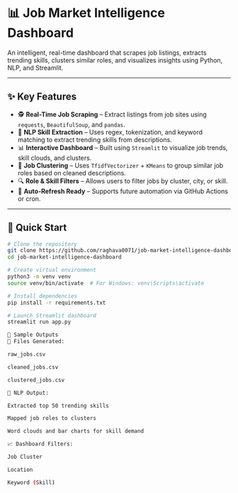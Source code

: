 # 📊 Job Market Intelligence Dashboard

An intelligent, real-time dashboard that scrapes job listings, extracts trending skills, clusters similar roles, and visualizes insights using Python, NLP, and Streamlit.

---

## ✨ Key Features

- 🕵️ **Real-Time Job Scraping** – Extract listings from job sites using `requests`, `BeautifulSoup`, and `pandas`.
- 🧠 **NLP Skill Extraction** – Uses regex, tokenization, and keyword matching to extract trending skills from descriptions.
- 📊 **Interactive Dashboard** – Built using `Streamlit` to visualize job trends, skill clouds, and clusters.
- 🧩 **Job Clustering** – Uses `TfidfVectorizer` + `KMeans` to group similar job roles based on cleaned descriptions.
- 🔍 **Role & Skill Filters** – Allows users to filter jobs by cluster, city, or skill.
- 🔄 **Auto-Refresh Ready** – Supports future automation via GitHub Actions or cron.

---

## 🚀 Quick Start

```bash
# Clone the repository
git clone https://github.com/raghava0071/job-market-intelligence-dashboard.git
cd job-market-intelligence-dashboard

# Create virtual environment
python3 -m venv venv
source venv/bin/activate  # For Windows: venv\Scripts\activate

# Install dependencies
pip install -r requirements.txt

# Launch Streamlit dashboard
streamlit run app.py

💬 Sample Outputs
📂 Files Generated:

raw_jobs.csv

cleaned_jobs.csv

clustered_jobs.csv

🎯 NLP Output:

Extracted top 50 trending skills

Mapped job roles to clusters

Word clouds and bar charts for skill demand

📈 Dashboard Filters:

Job Cluster

Location

Keyword (Skill)
